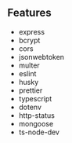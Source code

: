 ## Features

- express
- bcrypt
- cors
- jsonwebtoken
- multer
- eslint
- husky
- prettier
- typescript
- dotenv
- http-status
- mongoose
- ts-node-dev

